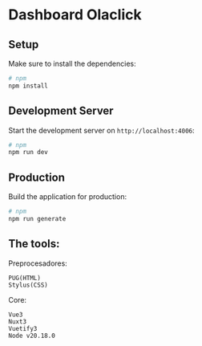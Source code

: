 # Dashboard Olaclick


## Setup

Make sure to install the dependencies:

```bash
# npm
npm install

```

## Development Server

Start the development server on `http://localhost:4006`:

```bash
# npm
npm run dev

```

## Production

Build the application for production:

```bash
# npm
npm run generate

```

## The tools:

Preprocesadores:
```
PUG(HTML)
Stylus(CSS)
```
Core:
```
Vue3
Nuxt3
Vuetify3
Node v20.18.0
```

